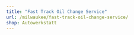 ```yaml
---
title: "Fast Track Oil Change Service"
url: /milwaukee/fast-track-oil-change-service/
shop: Autowerkstatt
---
```

